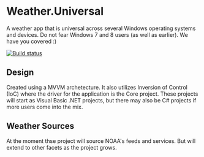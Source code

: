 # Weather.Universal
A weather app that is universal across several Windows operating systems and devices. Do not fear Windows 7 and 8 users (as well as earlier). We have you covered :)

[![Build status](https://dynamensions.visualstudio.com/Weather.Universal/_apis/build/status/Weather.Universal-CI)](https://dynamensions.visualstudio.com/Weather.Universal/_build/latest?definitionId=-1)

## Design
Created using a MVVM archetecture. It also utilizes Inversion of Control (IoC) where the driver for the application is the Core project. These projects will start as Visual Basic .NET projects, but there may also be C# projects if more users come into the mix.

## Weather Sources
At the moment thse project will source NOAA's feeds and services. But will extend to other facets as the project grows.
